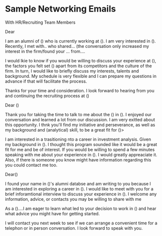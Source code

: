 # Sample Networking Emails

With HR/Recruiting Team Members

Dear

I am an alumni of \(\) who is currently working at \(\). I am very interested in \(\). Recently, I met with.. who shared... \(the conversation only increased my interest in the firm/found your ... from....

I would lkie to know if you would be willing to discuss your experience at \(\), the factors you felt set \(\) apart from its competitors and the culture of the firm. In turn, I would like to briefly discuss my interests, talents and background. My schedule is very flexible and I can prepare my questions in advance if that will facilitate the process.

Thanks for your time and consideration. I look forward to hearing from you and continuing the recruiting process at \(\)

Dear \(\)

Thank you for taking the time to talk to me about the \(\) in \(\). I enjoyed our conversation and learned a lot from our discussion. I am very exitted about this opportunity. I thnk you'll find my initiative and perseverance, as well as my background and \(analytical\) skill, to be a great fit for \(\)&gt;

I am interested in a trasitioning nto a career in investment analysis. Given my background in \(\). I thought this program sounded like it would be a great fit for me and be of interest. If you would be willing to spend a few minutes speaking with me about your experience in \(\). I would greatly appreaciate it. Also, if there is someone you know might have information regarding this you could contact me too.

Dear\(\)

I found your name in \(\)'s alumni databse and am writing to you because I am interested in exploring a career in \(\). I would like to meet with you for a brief inforamtional interview to discuss your experience in \(\). I welcome any information, advice, or contacts you may be willing to share with me

As a \(\)....I am eager to learn what led to your decision to work in \(\) and hear what advice you might have for getting started.

I will contact you next week to see if we can arrange a convenient time for a telephon or in person conversation. I look forward to speak with you.